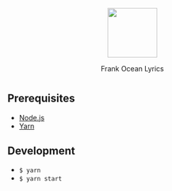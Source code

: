 <div align="center">
  <p>
    <img src="https://external-content.duckduckgo.com/iu/?u=https%3A%2F%2Fi.imgur.com%2FBfq2JDt.png&f=1&nofb=1" width="100"/>
  </p>

  <p>Frank Ocean Lyrics</p>
</div>

# 

## Prerequisites

- [Node.js](https://nodejs.org/en)
- [Yarn](https://yarnpkg.com)

## Development

- `$ yarn`
- `$ yarn start`
